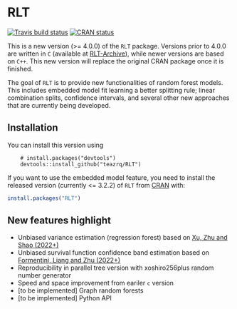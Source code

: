 # RLT

<!-- badges: start -->
[![Travis build status](https://travis-ci.com/teazrq/RLT.svg?branch=master)](https://travis-ci.com/teazrq/RLT)
[![CRAN status](https://www.r-pkg.org/badges/version/RLT)](https://CRAN.R-project.org/package=RLT)
<!-- badges: end -->

This is a new version (>= 4.0.0) of the `RLT` package. Versions prior to 4.0.0 are written in `C` (available at [RLT-Archive](https://github.com/teazrq/RLT-Archive)), while newer versions are based on `C++`. This new version will replace the original CRAN package once it is finished. 

The goal of `RLT` is to provide new functionalities of random forest models. This includes embedded model fit learning a better splitting rule; linear combination splits, confidence intervals, and several other new approaches that are currently being developed. 

## Installation

You can install this version using 

```{r}
    # install.packages("devtools")
    devtools::install_github("teazrq/RLT")
```

If you want to use the embedded model feature, you need to install the released version (currently <= 3.2.2) of `RLT` from [CRAN](https://CRAN.R-project.org/package=RLT) with:

``` r
install.packages("RLT")
```

## New features highlight

  * Unbiased variance estimation (regression forest) based on [Xu, Zhu and Shao (2022+)](https://arxiv.org/abs/2202.09008)
  * Unbiased survival function confidence band estimation based on [Formentini, Liang and Zhu (2022+)](https://arxiv.org/abs/2204.12038)
  * Reproducibility in parallel tree version with xoshiro256plus random number generator
  * Speed and space improvement from eariler `c` version
  * [to be implemented] Graph random forests
  * [to be implemented] Python API
    


